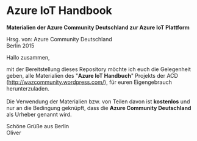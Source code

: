 Azure IoT Handbook 
==========

<b>Materialien der Azure Community Deutschland zur Azure IoT Plattform</b>


Hrsg. von: Azure Community Deutschland <br>
Berlin 2015

Hallo zusammen,

mit der Bereitstellung dieses Repository möchte ich euch die Gelegenheit geben, alle Materialien des "<b>Azure IoT Handbuch</b>" Projekts der ACD (http://wazcommunity.wordpress.com/), für euren Eigengebrauch herunterzuladen.<br><br>Die Verwendung der Materialien bzw. von Teilen davon ist <b>kostenlos</b> und nur an die Bedingung geknüpft, dass die <b>Azure Community Deutschland</b> als Urheber genannt wird.

Schöne Grüße aus Berlin <br>
Oliver
